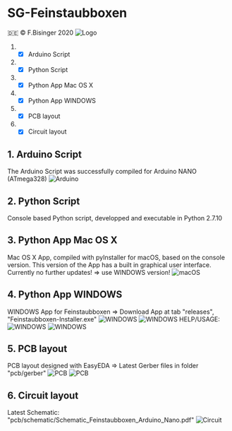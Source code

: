 # SG-Feinstaubboxen
:de: © F.Bisinger 2020
![Logo](/img/Logo_SG_Digitalisierung.jpg)
1. - [x] Arduino Script
2. - [x] Python Script
3. - [x] Python App Mac OS X
4. - [x] Python App WINDOWS
5. - [x] PCB layout
6. - [x] Circuit layout
## 1. Arduino Script
The Arduino Script was successfully compiled for Arduino NANO (ATmega328)
![Arduino](/img/figure_5.png)
## 2. Python Script
Console based Python script, developped and executable in Python 2.7.10
## 3. Python App Mac OS X
Mac OS X App, compiled with pyInstaller for macOS, based on the console version.
This version of the App has a built in graphical user interface.
Currently no further updates! => use WINDOWS version!
![macOS](/img/figure_4.png)
## 4. Python App WINDOWS
WINDOWS App for Feinstaubboxen
=> Download App at tab "releases", "Feinstaubboxen-Installer.exe"
![WINDOWS](/img/figure_6.png)
![WINDOWS](/img/figure_7.png)
HELP/USAGE:
![WINDOWS](/img/figure_8.png)
![WINDOWS](/img/figure_9.png)
## 5. PCB layout
PCB layout designed with EasyEDA
=> Latest Gerber files in folder "pcb/gerber"
![PCB](/img/pcb_1.png)
![PCB](/img/pcb_2.png)
## 6. Circuit layout
Latest Schematic: "pcb/schematic/Schematic_Feinstaubboxen_Arduino_Nano.pdf"
![Circuit](/img/circuit.png)
